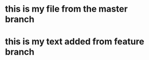 <h1> this is my file from the master branch </h1>
<h1> this is my text added from feature branch </h1>
